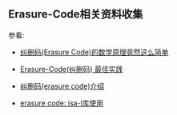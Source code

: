 ## Erasure-Code相关资料收集

参看:

- [纠删码(Erasure Code)的数学原理竟然这么简单](https://www.miaokee.com/2546675.html)

- [Erasure-Code(纠删码) 最佳实践](https://zhuanlan.zhihu.com/p/106096265)

- [纠删码(erasure code)介绍](https://zhuanlan.zhihu.com/p/554262696)

- [erasure code: isa-l库使用](https://blog.csdn.net/wsqyz/article/details/142322571)
